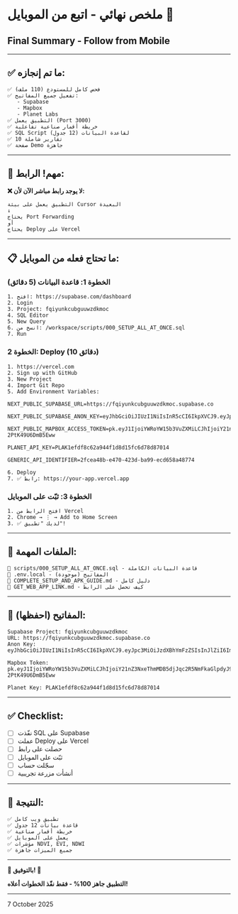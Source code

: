 # ملخص نهائي - اتبع من الموبايل 📱
## Final Summary - Follow from Mobile

---

## ✅ ما تم إنجازه:

```
✅ فحص كامل للمستودع (110 ملف)
✅ تفعيل جميع المفاتيح:
   - Supabase
   - Mapbox
   - Planet Labs
✅ التطبيق يعمل (Port 3000)
✅ خريطة أقمار صناعية تفاعلية
✅ SQL Script لقاعدة البيانات (12 جدول)
✅ 10 تقارير شاملة
✅ صفحة Demo جاهزة
```

---

## 🚨 مهم! الرابط:

**❌ لا يوجد رابط مباشر الآن لأن:**

```
التطبيق يعمل على بيئة Cursor البعيدة
↓
يحتاج Port Forwarding
أو
يحتاج Deploy على Vercel
```

---

## 📋 ما تحتاج فعله من الموبايل:

### الخطوة 1: قاعدة البيانات (5 دقائق)

```
1. افتح: https://supabase.com/dashboard
2. Login
3. Project: fqiyunkcubguuwzdkmoc
4. SQL Editor
5. New Query
6. انسخ من: /workspace/scripts/000_SETUP_ALL_AT_ONCE.sql
7. Run
```

### الخطوة 2: Deploy (10 دقائق)

```
1. https://vercel.com
2. Sign up with GitHub  
3. New Project
4. Import Git Repo
5. Add Environment Variables:

NEXT_PUBLIC_SUPABASE_URL=https://fqiyunkcubguuwzdkmoc.supabase.co

NEXT_PUBLIC_SUPABASE_ANON_KEY=eyJhbGciOiJIUzI1NiIsInR5cCI6IkpXVCJ9.eyJpc3MiOiJzdXBhYmFzZSIsInJlZiI6ImZxaXl1bmtjdWJndXV3emRrbW9jIiwicm9sZSI6ImFub24iLCJpYXQiOjE3NTk4MTQ1NTksImV4cCI6MjA3NTM5MDU1OX0.N_2Rz4oNTXL_eKhzJhbNki1m46zZV_8YroggOG_yXfI

NEXT_PUBLIC_MAPBOX_ACCESS_TOKEN=pk.eyJ1IjoiYWRoYW15b3VuZXMiLCJhIjoiY21nZ3NxeThmMDB5djJqc2R5NmFkaGlpdyJ9.i5syGJ-2PtK49U6DmB5Eww

PLANET_API_KEY=PLAK1efdf8c62a944f1d8d15fc6d78d87014

GENERIC_API_IDENTIFIER=2fcea48b-e470-423d-ba99-ecd658a48774

6. Deploy
7. ✅ رابط: https://your-app.vercel.app
```

### الخطوة 3: ثبّت على الموبايل

```
1. افتح الرابط من Vercel
2. Chrome → ⋮ → Add to Home Screen
3. ✅ لديك "تطبيق"!
```

---

## 📂 الملفات المهمة:

```
📄 scripts/000_SETUP_ALL_AT_ONCE.sql - قاعدة البيانات الكاملة
📄 .env.local - المفاتيح (موجودة)
📄 COMPLETE_SETUP_AND_APK_GUIDE.md - دليل كامل
📄 GET_WEB_APP_LINK.md - كيف تحصل على الرابط
```

---

## 🔑 المفاتيح (احفظها):

```
Supabase Project: fqiyunkcubguuwzdkmoc
URL: https://fqiyunkcubguuwzdkmoc.supabase.co
Anon Key: eyJhbGciOiJIUzI1NiIsInR5cCI6IkpXVCJ9.eyJpc3MiOiJzdXBhYmFzZSIsInJlZiI6ImZxaXl1bmtjdWJndXV3emRrbW9jIiwicm9sZSI6ImFub24iLCJpYXQiOjE3NTk4MTQ1NTksImV4cCI6MjA3NTM5MDU1OX0.N_2Rz4oNTXL_eKhzJhbNki1m46zZV_8YroggOG_yXfI

Mapbox Token: pk.eyJ1IjoiYWRoYW15b3VuZXMiLCJhIjoiY21nZ3NxeThmMDB5djJqc2R5NmFkaGlpdyJ9.i5syGJ-2PtK49U6DmB5Eww

Planet Key: PLAK1efdf8c62a944f1d8d15fc6d78d87014
```

---

## ✅ Checklist:

- [ ] نفّذت SQL على Supabase
- [ ] عملت Deploy على Vercel
- [ ] حصلت على رابط
- [ ] ثبّت على الموبايل
- [ ] سجّلت حساب
- [ ] أنشأت مزرعة تجريبية

---

## 🎉 النتيجة:

```
✅ تطبيق ويب كامل
✅ قاعدة بيانات 12 جدول
✅ خريطة أقمار صناعية
✅ يعمل على الموبايل
✅ مؤشرات NDVI, EVI, NDWI
✅ جميع الميزات جاهزة
```

---

**🌾 بالتوفيق! 🚜**

**التطبيق جاهز 100% - فقط نفّذ الخطوات أعلاه!**

---

7 October 2025
